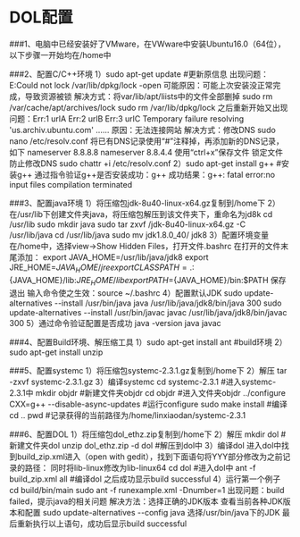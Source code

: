 DOL配置
======================================

###1、电脑中已经安装好了VMware，在VWware中安装Ubuntu16.0（64位），以下步骤一开始均在/home中

###2、配置C/C++环境
	1）sudo apt-get update		#更新原信息
		出现问题：E:Could not lock /var/lib/dpkg/lock -open
		可能原因：可能上次安装没正常完成，导致资源被锁
		解决方式：将var/lib/apt/liists中的文件全部删掉
					sudo rm /var/cache/apt/archives/lock
		 			sudo rm /var/lib/dpkg/lock
		之后重新开始又出现问题：Err:1 urlA
								Err:2 urlB
								Err:3 urlC
								Temporary failure resolving 'us.archiv.ubuntu.com'
								......
		原因：无法连接网站
		解决方式：修改DNS
					sudo nano /etc/resolv.conf
		 			将已有DNS记录使用“#”注释掉，再添加新的DNS记录，如下
		 				nameserver 8.8.8.8
		 				nameserver 8.8.4.4
		 			使用“ctrl+x”保存文件
		 			锁定文件防止修改DNS
		 				sudo chattr +i /etc/resolv.conf
	2）sudo apt-get install g++		#安装g++
		 通过指令验证g++是否安装成功：g++
		 成功结果：g++: fatal error:no input files
					compilation terminated
				   
###3、配置java环境
	1）将压缩包jdk-8u40-linux-x64.gz复制到/home下
	2）在/usr/lib下创建文件夹java，将压缩包解压到该文件夹下，重命名为jd8k
		cd /usr/lib
		sudo mkdir java
		sudo tar zxvf /jdk-8u40-linux-x64.gz -C /usr/lib/java
		cd /usr/lib/java 
		sudo mv jdk1.8.0_40/ jdk8
	3）配置环境变量
		在/home中，选择view->Show Hidden Files，打开文件.bashrc
		在打开的文件末尾添加：
			export JAVA_HOME=/usr/lib/java/jdk8
			export JRE_HOME=${JAVA_HOME}/jre
			export CLASSPATH=.:${JAVA_HOME}/lib:${JRE_HOME}/lib
			export PATH=${JAVA_HOME}/bin:$PATH
		保存退出
		输入命令使之生效：source ~/.bashrc
	4）配置默认JDK
		sudo update-alternatives --install /usr/bin/java java /usr/lib/java/jdk8/bin/java 300
		sudo update-alternatives --install /usr/bin/javac javac /usr/lib/java/jdk8/bin/javac 300
	5）通过命令验证配置是否成功
		java -version
		java
		javac
			
###4、配置Build环境、解压缩工具
	1）sudo apt-get install ant		#build环境
	2）sudo apt-get install unzip
		
###5、配置systemc
	1）将压缩包systemc-2.3.1.gz复制到/home下
	2）解压
		tar -zxvf systemc-2.3.1.gz
	3）编译systemc
		cd systemc-2.3.1	#进入systemc-2.3.1中
		mkdir objdr			#新建文件夹objdr
		cd objdr			#进入文件夹objdr
		../configure CXX=g++ --disable-async-updates		#运行configure
		sudo make install	#编译
		cd ..
		pwd		#记录获得的当前路径为/home/linxiaodan/systemc-2.3.1
			
###6、配置DOL
	1）将压缩包dol_ethz.zip复制到/home下
	2）解压
		mkdir dol		#新建文件夹dol
		unzip dol_ethz.zip -d dol 	#解压到dol中
	3）编译dol
		进入dol中找到build_zip.xml进入（open with gedit），找到下面语句将YYY部分修改为之前记录的路径：
			<property name="systemc.inc" value="YYY/include"/>
			<property name="systemc.lib" value="YYY/lib-linux/libsystemc.a"/>
		同时将lib-linux修改为lib-linux64
		cd dol		#进入dol中
		ant -f build_zip.xml all	#编译dol
		之后成功显示build successful
	4）运行第一个例子
		cd build/bin/main
		sudo ant -f runexample.xml -Dnumber=1
			出现问题：build failed，提示java的相关问题
			解决方法：选择正确的JDK版本
				查看当前各种JDK版本和配置
				sudo update-alternatives --config java
				选择/usr/bin/java下的JDK
		最后重新执行以上语句，成功后显示build successful
			
			
			
			
			
			